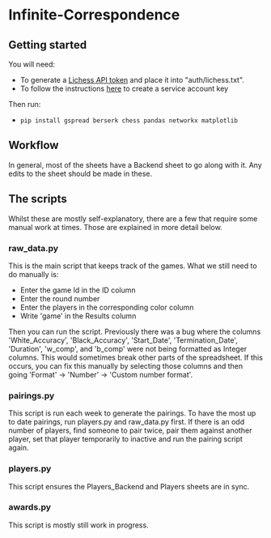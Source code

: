 # Infinite-Correspondence

## Getting started

You will need:

- To generate a [Lichess API token](https://lichess.org/account/oauth/token) and place it into "auth/lichess.txt".
- To follow the instructions [here](https://docs.gspread.org/en/latest/oauth2.html#service-account) to create a service account key

Then run:

- `pip install gspread berserk chess pandas networkx matplotlib`

## Workflow

In general, most of the sheets have a Backend sheet to go along with it. Any edits to the sheet should be made in these.

## The scripts

Whilst these are mostly self-explanatory, there are a few that require some manual work at times. Those are explained in more detail below.

### raw_data.py

This is the main script that keeps track of the games. What we still need to do manually is:

- Enter the game Id in the ID column
- Enter the round number
- Enter the players in the corresponding color column
- Write 'game' in the Results column

Then you can run the script. Previously there was a bug where the columns 'White_Accuracy', 'Black_Accuracy', 'Start_Date', 'Termination_Date', 'Duration', 'w_comp', and 'b_comp' were not being formatted as Integer columns. This would sometimes break other parts of the spreadsheet. If this occurs, you can fix this manually by selecting those columns and then going 'Format' -> 'Number' -> 'Custom number format'.

### pairings.py

This script is run each week to generate the pairings. To have the most up to date pairings, run players.py and raw_data.py first. If there is an odd number of players, find someone to pair twice, pair them against another player, set that player temporarily to inactive and run the pairing script again.

### players.py

This script ensures the Players_Backend and Players sheets are in sync.

### awards.py

This script is mostly still work in progress.
